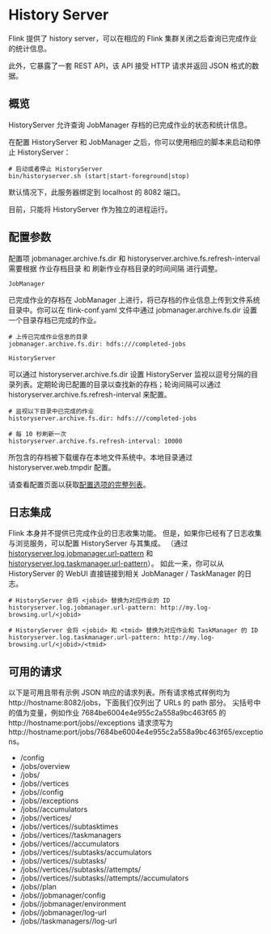 # History Server

Flink 提供了 history server，可以在相应的 Flink 集群关闭之后查询已完成作业的统计信息。

此外，它暴露了一套 REST API，该 API 接受 HTTP 请求并返回 JSON 格式的数据。

## 概览

HistoryServer 允许查询 JobManager 存档的已完成作业的状态和统计信息。

在配置 HistoryServer 和 JobManager 之后，你可以使用相应的脚本来启动和停止 HistoryServer：

~~~
# 启动或者停止 HistoryServer
bin/historyserver.sh (start|start-foreground|stop)
~~~

默认情况下，此服务器绑定到 localhost 的 8082 端口。

目前，只能将 HistoryServer 作为独立的进程运行。

## 配置参数

配置项 jobmanager.archive.fs.dir 和 historyserver.archive.fs.refresh-interval 需要根据 作业存档目录 和 刷新作业存档目录的时间间隔
进行调整。

`JobManager`

已完成作业的存档在 JobManager 上进行，将已存档的作业信息上传到文件系统目录中。你可以在 flink-conf.yaml 文件中通过
jobmanager.archive.fs.dir 设置一个目录存档已完成的作业。

~~~
# 上传已完成作业信息的目录
jobmanager.archive.fs.dir: hdfs:///completed-jobs
~~~

`HistoryServer`

可以通过 historyserver.archive.fs.dir 设置 HistoryServer 监视以逗号分隔的目录列表。定期轮询已配置的目录以查找新的存档；轮询间隔可以通过
historyserver.archive.fs.refresh-interval 来配置。

~~~
# 监视以下目录中已完成的作业
historyserver.archive.fs.dir: hdfs:///completed-jobs

# 每 10 秒刷新一次
historyserver.archive.fs.refresh-interval: 10000
~~~

所包含的存档被下载缓存在本地文件系统中。本地目录通过 historyserver.web.tmpdir 配置。

请查看配置页面以获取[配置选项的完整列表]()。

## 日志集成

Flink 本身并不提供已完成作业的日志收集功能。 但是，如果你已经有了日志收集与浏览服务，可以配置 HistoryServer 与其集成。
（通过[historyserver.log.jobmanager.url-pattern]() 和 [historyserver.log.taskmanager.url-pattern]()）。 如此一来，你可以从
HistoryServer 的 WebUI 直接链接到相关 JobManager / TaskManager 的日志。

~~~
# HistoryServer 会将 <jobid> 替换为对应作业的 ID
historyserver.log.jobmanager.url-pattern: http://my.log-browsing.url/<jobid>

# HistoryServer 会将 <jobid> 和 <tmid> 替换为对应作业和 TaskManager 的 ID
historyserver.log.taskmanager.url-pattern: http://my.log-browsing.url/<jobid>/<tmid>
~~~

## 可用的请求

以下是可用且带有示例 JSON 响应的请求列表。所有请求格式样例均为 http://hostname:8082/jobs，下面我们仅列出了 URLs 的 path
部分。 尖括号中的值为变量，例如作业 7684be6004e4e955c2a558a9bc463f65 的 http://hostname:port/jobs/<jobid>/exceptions
请求须写为 http://hostname:port/jobs/7684be6004e4e955c2a558a9bc463f65/exceptions。

* /config
* /jobs/overview
* /jobs/<jobid>
* /jobs/<jobid>/vertices
* /jobs/<jobid>/config
* /jobs/<jobid>/exceptions
* /jobs/<jobid>/accumulators
* /jobs/<jobid>/vertices/<vertexid>
* /jobs/<jobid>/vertices/<vertexid>/subtasktimes
* /jobs/<jobid>/vertices/<vertexid>/taskmanagers
* /jobs/<jobid>/vertices/<vertexid>/accumulators
* /jobs/<jobid>/vertices/<vertexid>/subtasks/accumulators
* /jobs/<jobid>/vertices/<vertexid>/subtasks/<subtasknum>
* /jobs/<jobid>/vertices/<vertexid>/subtasks/<subtasknum>/attempts/<attempt>
* /jobs/<jobid>/vertices/<vertexid>/subtasks/<subtasknum>/attempts/<attempt>/accumulators
* /jobs/<jobid>/plan
* /jobs/<jobid>/jobmanager/config
* /jobs/<jobid>/jobmanager/environment
* /jobs/<jobid>/jobmanager/log-url
* /jobs/<jobid>/taskmanagers/<taskmanagerid>/log-url

